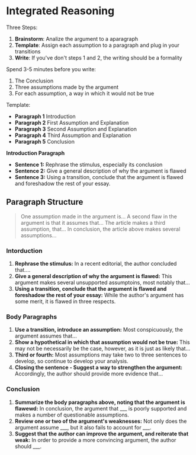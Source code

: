 <!-- omit in toc -->
# Integrated Reasoning

Three Steps:
1. **Brainstorm**: Analize the argument to a aparagraph
2. **Template**: Assign each assumption to a paragraph and plug in your transitions
3. **Write**: If you've don't steps 1 and 2, the writing should be a formality

Spend  3-5 minutes before you write:
1. The Conclusion
2. Three assumptions made by the argument
3. For each assumption, a way in which it would not be true

Template:
- **Paragraph 1** Introduction 
- **Paragraph 2** First Assumption and Explanation 
- **Paragraph 3** Second Assumption and Explanation 
- **Paragraph 4** Third Assumption and Explanation 
- **Paragraph 5** Conclusion

**Introduction Paragraph**
- **Sentence 1:** Rephrase the stimulus, especially its conclusion
- **Sentence 2:** Give a general description of why the argument is flawed
- **Sentence 3:** Using a transition, conclude that the argument is flawed and foreshadow the rest of your essay.

## Paragraph Structure

> One assumption made in the argument is...
> A second flaw in the argument is that it assumes that...
> The article makes a third assumption, that...
> In conclusion, the article above makes several assumptions...

### Intorduction 

1. **Rephrase the stimulus:** In a recent editorial, the author concluded that....
2. **Give a general description of why the argument is flawed:** This argument makes several unsupported assumptoins, most notably that...
3. **Using a transition, conclude that the argument is flawed and foreshadow the rest of your essay:** While the author's argument has some merit, it is flawed in three respects.

### Body Paragraphs

1. **Use a transition, introduce an assumption:** Most conspicuously, the argument assumes that...
2. **Show a hypothetical in which that assumption would not be true:** This may not be necessarily be the case, however, as it is just as likely that...
3. **Third or fourth:** Most assumptions may take two to three sentences to develop, so continue to develop your analysis. 
4. **Closing the sentence - Suggest a way to strengthen the argument:** Accordingly, the author should provide more evidence that...

### Conclusion

1. **Summarize the body paragraphs above, noting that the argument is flawewd:** In conclusion, the argument that ___ is poorly supported and makes a number of questionable assumptions.
2. **Review one or two of the argument's weaknesses:** Not only does the argument assume ___, but it also fails to account for ___. 
3. **Suggest that the author can improve the argument, and reiterate that weak:** In order to provide a more convincing argument, the author should ___.

